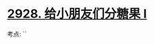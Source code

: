 
# [2928. 给小朋友们分糖果 I](https://leetcode.cn/problems/distribute-candies-among-children-i/description/?envType=daily-question&envId=2024-06-01)

考点: ``
